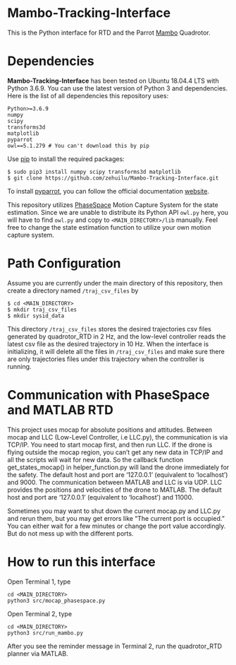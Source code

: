 # Mambo-Tracking-Interface

This is the Python interface for RTD and the Parrot [Mambo](https://www.parrot.com/us/drones/parrot-mambo-fpv) Quadrotor.


# Dependencies

**Mambo-Tracking-Interface** has been tested on Ubuntu 18.04.4 LTS with Python 3.6.9. You can use the latest version of Python 3 and dependencies. Here is the list of all dependencies this repository uses:
```
Python>=3.6.9
numpy
scipy
transforms3d
matplotlib
pyparrot
owl==5.1.279 # You can't download this by pip
```

Use [pip](https://pip.pypa.io/en/stable/) to install the required packages:
```
$ sudo pip3 install numpy scipy transforms3d matplotlib
$ git clone https://github.com/zehuilu/Mambo-Tracking-Interface.git
```

To install [pyparrot](https://github.com/amymcgovern/pyparrot), you can follow the official documentation [website](https://pyparrot.readthedocs.io/en/latest/installation.html).

This repository utilizes [PhaseSpace](https://www.phasespace.com/) Motion Capture System for the state estimation. Since we are unable to distribute its Python API `owl.py` here, you will have to find `owl.py` and copy to `<MAIN_DIRECTORY>/lib` manually. Feel free to change the state estimation function to utilize your own motion capture system.


# Path Configuration

Assume you are currently under the main directory of this repository, then create a directory named `/traj_csv_files` by
```
$ cd <MAIN_DIRECTORY>
$ mkdir traj_csv_files
$ mkdir sysid_data
```

This directory `/traj_csv_files` stores the desired trajectories csv files generated by quadrotor_RTD in 2 Hz, and the low-level controller reads the latest csv file as the desired trajectory in 10 Hz. When the interface is initializing, it will delete all the files in `/traj_csv_files` and make sure there are only trajectories files under this trajectory when the controller is running.


# Communication with PhaseSpace and MATLAB RTD

This project uses mocap for absolute positions and attitudes. Between mocap and LLC (Low-Level Controller, i.e LLC.py), the communication is via TCP/IP. You need to start mocap first, and then run LLC. If the drone is flying outside the mocap region, you can’t get any new data in TCP/IP and all the scripts will wait for new data. So the callback function get_states_mocap() in helper_function.py will land the drone immediately for the safety. The default host and port are ‘127.0.0.1’ (equivalent to ‘localhost’) and 9000. The communication between MATLAB and LLC is via UDP. LLC provides the positions and velocities of the drone to MATLAB. The default host and port are ‘127.0.0.1’ (equivalent to ‘localhost’) and 11000.

Sometimes you may want to shut down the current mocap.py and LLC.py and rerun them, but you may get errors like “The current port is occupied.” You can either wait for a few minutes or change the port value accordingly. But do not mess up with the different ports.





# How to run this interface

Open Terminal 1, type
```
cd <MAIN_DIRECTORY>
python3 src/mocap_phasespace.py
```

Open Terminal 2, type
```
cd <MAIN_DIRECTORY>
python3 src/run_mambo.py
```

After you see the reminder message in Terminal 2, run the quadrotor_RTD planner via MATLAB.



